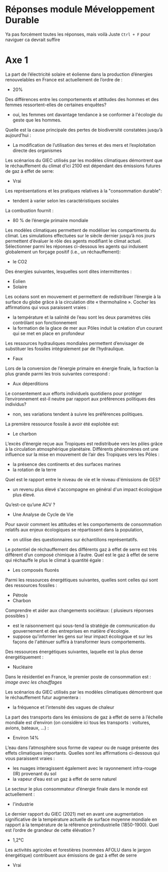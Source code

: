 # Réponses module Méveloppement Durable
Ya pas forcément toutes les réponses, mais voilà
Juste `Ctrl + F` pour naviguer ca devrait suffire

# Axe 1
La part de l’électricité solaire et éolienne dans la production d’énergies renouvelables en France est actuellement de l’ordre de :
- 20%

Des différences entre les comportements et attitudes des hommes et des femmes ressortent-elles de certaines enquêtes?
- oui, les femmes ont davantage tendance à se conformer à l'écologie du geste que les hommes.

Quelle est la cause principale des pertes de biodiversité constatées jusqu’à aujourd’hui :
- La modification de l’utilisation des terres et des mers et l’exploitation directe des organismes

Les scénarios du GIEC utilisés par les modèles climatiques démontrent que le réchauffement du climat d’ici 2100 est dépendant des émissions futures de gaz à effet de serre:
- Vrai

Les représentations et les pratiques relatives à la "consommation durable":
- tendent à varier selon les caractéristiques sociales

La combustion fournit :
- 80 % de l’énergie primaire mondiale

Les modèles climatiques permettent de modéliser les compartiments du climat. Les simulations effectuées sur le siècle dernier jusqu’à nos jours permettent d’évaluer le rôle des agents modifiant le climat actuel. Sélectionner parmi les réponses ci-dessous les agents qui induisent globalement un forçage positif (i.e., un réchauffement):
- le CO2

Des énergies suivantes, lesquelles sont dites intermittentes :
- Eolien
- Solaire

Les océans sont en mouvement et permettent de redistribuer l’énergie à la surface du globe grâce à la circulation dite « thermohaline ». Cocher les affirmations qui vous paraissent vraies :
- la température et la salinité de l’eau sont les deux paramètres clés contrôlant son fonctionnement
- la formation de la glace de mer aux Pôles induit la création d’un courant qui se met en place en profondeur

Les ressources hydrauliques mondiales permettent d’envisager de substituer les fossiles intégralement par de l’hydraulique.
- Faux

Lors de la conversion de l’énergie primaire en énergie finale, la fraction la plus grande parmi les trois suivantes correspond :
- Aux déperditions

Le consentement aux efforts individuels quotidiens pour protéger l’environnement est-il neutre par rapport aux préférences politiques des individus?
- non, ses variations tendent à suivre les préférences politiques.

La première ressource fossile à avoir été exploitée est:
- Le charbon

L’excès d’énergie reçue aux Tropiques est redistribuée vers les pôles grâce à la circulation atmosphérique planétaire. Différents phénomènes ont une influence sur la mise en mouvement de l’air des Tropiques vers les Pôles :
- la présence des continents et des surfaces marines
- la rotation de la terre

Quel est le rapport entre le niveau de vie et le niveau d'émissions de GES?
- un revenu plus élevé s'accompagne en général d'un impact écologique plus élevé.

Qu’est-ce qu’une ACV ?
- Une Analyse de Cycle de Vie

Pour savoir comment les attitudes et les comportements de consommation relatifs aux enjeux écologiques se répartissent dans la population,
- on utilise des questionnaires sur échantillons représentatifs.

Le potentiel de réchauffement des différents gaz à effet de serre est très différent d’un composé chimique à l’autre. Quel est le gaz à effet de serre qui réchauffe le plus le climat à quantité égale :
- Les composés fluorés

Parmi les ressources énergétiques suivantes, quelles sont celles qui sont des ressources fossiles :
- Pétrole
- Charbon

Comprendre et aider aux changements sociétaux: ( plusieurs réponses possibles )
- est le raisonnement qui sous-tend la stratégie de communication du gouvernement et des entreprises en matière d'écologie.
- suppose qu'informer les gens sur leur impact écologique et sur les façons de l'atténuer suffira à transformer leurs comportements.

Des ressources énergétiques suivantes, laquelle est la plus dense énergétiquement :
- Nucléaire

Dans le résidentiel en France, le premier poste de consommation est :
*image avec les chauffages*

Les scénarios du GIEC utilisés par les modèles climatiques démontrent que le réchauffement futur augmentera :
- la fréquence et l’intensité des vagues de chaleur

La part des transports dans les émissions de gaz à effet de serre à l’échelle mondiale est d’environ (on considère ici tous les transports : voitures, avions, bateaux, …) :
- Environ 14%

L’eau dans l’atmosphère sous forme de vapeur ou de nuage présente des effets climatiques importants. Quelles sont les affirmations ci-dessous qui vous paraissent vraies :
- les nuages interagissent également avec le rayonnement infra-rouge (IR) provenant du sol
- la vapeur d’eau est un gaz à effet de serre naturel

Le secteur le plus consommateur d’énergie finale dans le monde est actuellement :
- l'industrie

Le dernier rapport du GIEC (2021) met en avant une augmentation significative de la température actuelle de surface moyenne mondiale en rapport à la température de la référence préindustrielle (1850-1900). Quel est l’ordre de grandeur de cette élévation ?
- 1,2°C

Les activités agricoles et forestières (nommées AFOLU dans le jargon énergétique) contribuent aux émissions de gaz à effet de serre
- Vrai 






